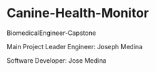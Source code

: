 # Canine-Health-Monitor
 BiomedicalEngineer-Capstone
 
Main Project Leader Engineer: Joseph Medina

Software Developer: Jose Medina
